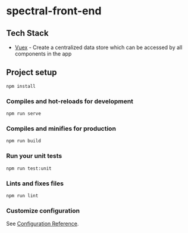 # spectral-front-end

## Tech Stack

- [Vuex](https://vuex.vuejs.org/) - Create a centralized data store which can be
  accessed by all components in the app

## Project setup

```
npm install
```

### Compiles and hot-reloads for development

```
npm run serve
```

### Compiles and minifies for production

```
npm run build
```

### Run your unit tests

```
npm run test:unit
```

### Lints and fixes files

```
npm run lint
```

### Customize configuration

See [Configuration Reference](https://cli.vuejs.org/config/).
